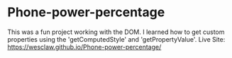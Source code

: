 # Phone-power-percentage
This was a fun project working with the DOM. I learned how to get custom properties using the 'getComputedStyle' and 'getPropertyValue'.
Live Site: https://wesclaw.github.io/Phone-power-percentage/
